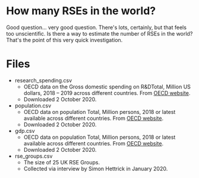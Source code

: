 # How many RSEs in the world?
Good question... very good question. There's lots, certainly, but that feels too unscientific. Is there a way to estimate the number of RSEs in the world? That's the point of this very quick investigation.

# Files
* research_spending.csv
  * OECD data on the Gross domestic spending on R&DTotal, Million US dollars, 2018 – 2019 across different countries. From [OECD website](https://data.oecd.org/rd/gross-domestic-spending-on-r-d.htm#indicator-chart).
  * Downloaded 2 October 2020.
* population.csv
  * OECD data on population Total, Million persons, 2018 or latest available across different countries. From [OECD website](https://data.oecd.org/pop/population.htm#indicator-chart).
  * Downloaded 2 October 2020.
* gdp.csv
  * OECD data on population Total, Million persons, 2018 or latest available across different countries. From [OECD website](https://data.oecd.org/gdp/gross-domestic-product-gdp.htm).
  * Downloaded 2 October 2020.
* rse_groups.csv
  * The size of 25 UK RSE Groups.
  * Collected via interview by Simon Hettrick in January 2020.
